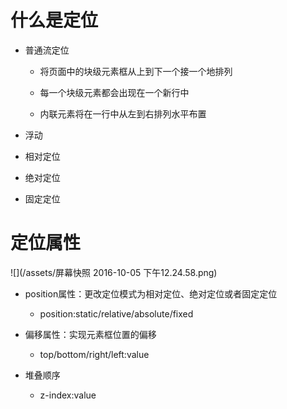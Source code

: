 # 什么是定位

 - 普通流定位

   - 将页面中的块级元素框从上到下一个接一个地排列

   - 每一个块级元素都会出现在一个新行中

   - 内联元素将在一行中从左到右排列水平布置

 - 浮动

 - 相对定位

 - 绝对定位

 - 固定定位


# 定位属性

  ![](/assets/屏幕快照 2016-10-05 下午12.24.58.png)

 - position属性：更改定位模式为相对定位、绝对定位或者固定定位

   - position:static/relative/absolute/fixed

 - 偏移属性：实现元素框位置的偏移

    - top/bottom/right/left:value

 - 堆叠顺序

    - z-index:value